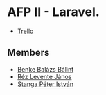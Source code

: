 # AFP II - Laravel.

- [Trello](https://trello.com/b/w7PPIGPl/ami)

## Members

- [Benke Balázs Bálint](https://github.com/benkebalazs1337)
- [Réz Levente János](https://github.com/rezlevi)
- [Stanga Péter István](https://github.com/StangaPeter)





